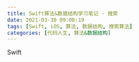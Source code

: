 ```yaml
---
title: Swift算法&数据结构学习笔记 - 搜索
date: 2021-03-30 09:08:19
tags: [Swift, iOS, 算法, 数据结构, 搜索算法]
categories: [代码人生, 算法&数据结构]
---
```


Swift
